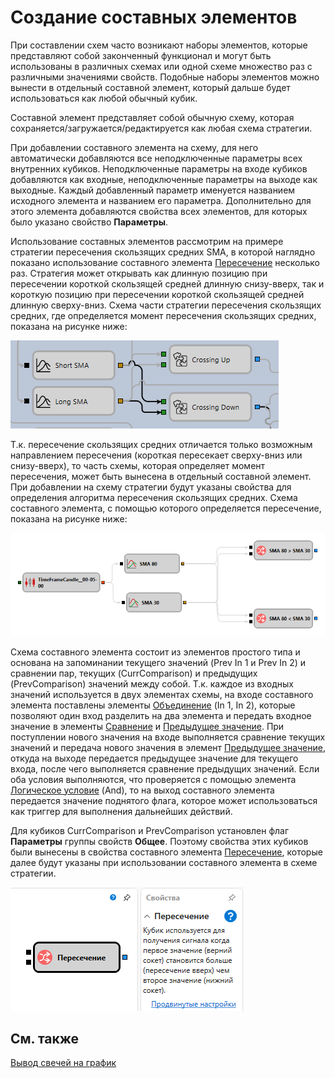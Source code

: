 # Создание составных элементов

При составлении схем часто возникают наборы элементов, которые представляют собой законченный функционал и могут быть использованы в различных схемах или одной схеме множество раз с различными значениями свойств. Подобные наборы элементов можно вынести в отдельный составной элемент, который дальше будет использоваться как любой обычный кубик.

Составной элемент представляет собой обычную схему, которая сохраняется\/загружается\/редактируется как любая схема стратегии.

При добавлении составного элемента на схему, для него автоматически добавляются все неподключенные параметры всех внутренних кубиков. Неподключенные параметры на входе кубиков добавляются как входные, неподключенные параметры на выходе как выходные. Каждый добавленный параметр именуется названием исходного элемента и названием его параметра. Дополнительно для этого элемента добавляются свойства всех элементов, для которых было указано свойство **Параметры**.

Использование составных элементов рассмотрим на примере стратегии пересечения скользящих средних SMA, в которой наглядно показано использование составного элемента [Пересечение](elements/common/crossing.md) несколько раз. Стратегия может открывать как длинную позицию при пересечении короткой скользящей средней длинную снизу\-вверх, так и короткую позицию при пересечении короткой скользящей средней длинную сверху\-вниз. Схема части стратегии пересечения скользящих средних, где определяется момент пересечения скользящих средних, показана на рисунке ниже:

![Designer Creating a composite elements 00](../../../../images/designer_creating_composite_elements_00.png)

Т.к. пересечение скользящих средних отличается только возможным направлением пересечения (короткая пересекает сверху\-вниз или снизу\-вверх), то часть схемы, которая определяет момент пересечения, может быть вынесена в отдельный составной элемент. При добавлении на схему стратегии будут указаны свойства для определения алгоритма пересечения скользящих средних. Схема составного элемента, с помощью которого определяется пересечение, показана на рисунке ниже:

![Designer Crossing 01](../../../../images/designer_crossing_01.png)

Схема составного элемента состоит из элементов простого типа и основана на запоминании текущего значений (Prev In 1 и Prev In 2) и сравнении пар, текущих (CurrComparison) и предыдущих (PrevComparison) значений между собой. Т.к. каждое из входных значений используется в двух элементах схемы, на входе составного элемента поставлены элементы [Объединение](elements/common/combination.md) (In 1, In 2), которые позволяют один вход разделить на два элемента и передать входное значение в элементы [Сравнение](elements/common/comparison.md) и [Предыдущее значение](elements/common/prev_value.md). При поступлении нового значения на входе выполняется сравнение текущих значений и передача нового значения в элемент [Предыдущее значение](elements/common/prev_value.md), откуда на выходе передается предыдущее значение для текущего входа, после чего выполняется сравнение предыдущих значений. Если оба условия выполняются, что проверяется с помощью элемента [Логическое условие](elements/common/logical_condition.md) (And), то на выход составного элемента передается значение поднятого флага, которое может использоваться как триггер для выполнения дальнейших действий.

Для кубиков CurrComparison и PrevComparison установлен флаг **Параметры** группы свойств **Общее**. Поэтому свойства этих кубиков были вынесены в свойства составного элемента [Пересечение](elements/common/crossing.md), которые далее будут указаны при использовании составного элемента в схеме стратегии.

![Designer Crossing 00](../../../../images/designer_crossing_00.png)

## См. также

[Вывод свечей на график](schema_samples/display_candles_on_chart.md)
